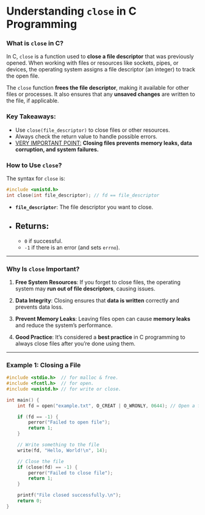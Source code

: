 # **Understanding `close` in C Programming**

### **What is `close` in C?**

In C, `close` is a function used to **close a file descriptor** that was previously opened. When working with files or resources like sockets, pipes, or devices, the operating system assigns a file descriptor (an integer) to track the open file. 

The `close` function **frees the file descriptor**, making it available for other files or processes. It also ensures that any **unsaved changes** are written to the file, if applicable.

### **Key Takeaways**:
- Use `close(file_descriptor)` to close files or other resources.
- Always check the return value to handle possible errors.
- <u> VERY IMPORTANT POINT:</u>  **Closing files prevents memory leaks, data corruption, and system failures.**

### **How to Use `close`?**

The syntax for `close` is:

```c
#include <unistd.h> 
int close(int file_descriptor); // fd == file_descriptor
```

- **`file_descriptor`**: The file descriptor you want to close.
- ## **Returns**:
  - `0` if successful.
  - `-1` if there is an error (and sets `errno`).

---

### **Why Is `close` Important?**

1. **Free System Resources**: If you forget to close files, the operating system may **run out of file descriptors**, causing issues.

2. **Data Integrity**: Closing ensures that **data is written** correctly and prevents data loss.

3. **Prevent Memory Leaks**: Leaving files open can cause **memory leaks** and reduce the system’s performance.

4. **Good Practice**: It’s considered a **best practice** in C programming to always close files after you’re done using them.

---
### **Example 1: Closing a File**

```c
#include <stdio.h>  // for malloc & free.
#include <fcntl.h>  // for open.
#include <unistd.h> // for write or close.

int main() {
    int fd = open("example.txt", O_CREAT | O_WRONLY, 0644); // Open a file

    if (fd == -1) {
        perror("Failed to open file");
        return 1;
    }

    // Write something to the file
    write(fd, "Hello, World!\n", 14);

    // Close the file
    if (close(fd) == -1) {
        perror("Failed to close file");
        return 1;
    }

    printf("File closed successfully.\n");
    return 0;
}
```